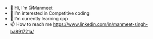 - 👋 Hi, I’m @Manmeet 
- 👀 I’m interested in Competitive coding
- 🌱 I’m currently learning cpp
- 📫 How to reach me https://www.linkedin.com/in/manmeet-singh-ba891721a/

<!---
RansomCodes/RansomCodes is a ✨ special ✨ repository because its `README.md` (this file) appears on your GitHub profile.
You can click the Preview link to take a look at your changes.
--->
